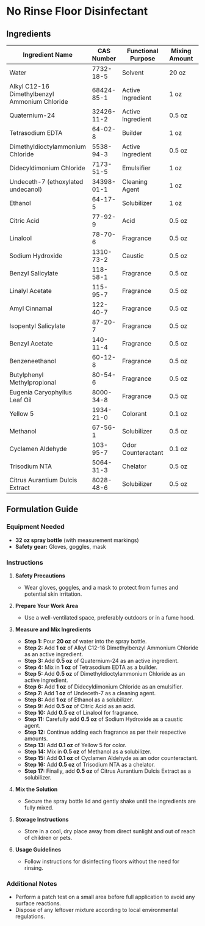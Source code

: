 # No Rinse Floor Disinfectant

## Ingredients

| Ingredient Name                               | CAS Number | Functional Purpose | Mixing Amount | **Supplier** |
| --------------------------------------------- | ---------- | ------------------ | ------------- | ------------ |
| Water                                         | 7732-18-5  | Solvent            | 20 oz         |              |
| Alkyl C12-16 Dimethylbenzyl Ammonium Chloride | 68424-85-1 | Active Ingredient  | 1 oz          |              |
| Quaternium-24                                 | 32426-11-2 | Active Ingredient  | 0.5 oz        |              |
| Tetrasodium EDTA                              | 64-02-8    | Builder            | 1 oz          |              |
| Dimethyldioctylammonium Chloride              | 5538-94-3  | Active Ingredient  | 0.5 oz        |              |
| Didecyldimonium Chloride                      | 7173-51-5  | Emulsifier         | 1 oz          |              |
| Undeceth-7 (ethoxylated undecanol)            | 34398-01-1 | Cleaning Agent     | 1 oz          |              |
| Ethanol                                       | 64-17-5    | Solubilizer        | 1 oz          |              |
| Citric Acid                                   | 77-92-9    | Acid               | 0.5 oz        |              |
| Linalool                                      | 78-70-6    | Fragrance          | 0.5 oz        |              |
| Sodium Hydroxide                              | 1310-73-2  | Caustic            | 0.5 oz        |              |
| Benzyl Salicylate                             | 118-58-1   | Fragrance          | 0.5 oz        |              |
| Linalyl Acetate                               | 115-95-7   | Fragrance          | 0.5 oz        |              |
| Amyl Cinnamal                                 | 122-40-7   | Fragrance          | 0.5 oz        |              |
| Isopentyl Salicylate                          | 87-20-7    | Fragrance          | 0.5 oz        |              |
| Benzyl Acetate                                | 140-11-4   | Fragrance          | 0.5 oz        |              |
| Benzeneethanol                                | 60-12-8    | Fragrance          | 0.5 oz        |              |
| Butylphenyl Methylpropional                   | 80-54-6    | Fragrance          | 0.5 oz        |              |
| Eugenia Caryophyllus Leaf Oil                 | 8000-34-8  | Fragrance          | 0.5 oz        |              |
| Yellow 5                                      | 1934-21-0  | Colorant           | 0.1 oz        |              |
| Methanol                                      | 67-56-1    | Solubilizer        | 0.5 oz        |              |
| Cyclamen Aldehyde                             | 103-95-7   | Odor Counteractant | 0.1 oz        |              |
| Trisodium NTA                                 | 5064-31-3  | Chelator           | 0.5 oz        |              |
| Citrus Aurantium Dulcis Extract               | 8028-48-6  | Solubilizer        | 0.5 oz        |              |

## Formulation Guide

### Equipment Needed

- **32 oz spray bottle** (with measurement markings)
- **Safety gear:** Gloves, goggles, mask

### Instructions

1. **Safety Precautions**

   - Wear gloves, goggles, and a mask to protect from fumes and potential skin irritation.

2. **Prepare Your Work Area**

   - Use a well-ventilated space, preferably outdoors or in a fume hood.

3. **Measure and Mix Ingredients**

   - **Step 1:** Pour **20 oz** of water into the spray bottle.
   - **Step 2:** Add **1 oz** of Alkyl C12-16 Dimethylbenzyl Ammonium Chloride as an active ingredient.
   - **Step 3:** Add **0.5 oz** of Quaternium-24 as an active ingredient.
   - **Step 4:** Mix in **1 oz** of Tetrasodium EDTA as a builder.
   - **Step 5:** Add **0.5 oz** of Dimethyldioctylammonium Chloride as an active ingredient.
   - **Step 6:** Add **1 oz** of Didecyldimonium Chloride as an emulsifier.
   - **Step 7:** Add **1 oz** of Undeceth-7 as a cleaning agent.
   - **Step 8:** Add **1 oz** of Ethanol as a solubilizer.
   - **Step 9:** Add **0.5 oz** of Citric Acid as an acid.
   - **Step 10:** Add **0.5 oz** of Linalool for fragrance.
   - **Step 11:** Carefully add **0.5 oz** of Sodium Hydroxide as a caustic agent.
   - **Step 12:** Continue adding each fragrance as per their respective amounts.
   - **Step 13:** Add **0.1 oz** of Yellow 5 for color.
   - **Step 14:** Mix in **0.5 oz** of Methanol as a solubilizer.
   - **Step 15:** Add **0.1 oz** of Cyclamen Aldehyde as an odor counteractant.
   - **Step 16:** Add **0.5 oz** of Trisodium NTA as a chelator.
   - **Step 17:** Finally, add **0.5 oz** of Citrus Aurantium Dulcis Extract as a solubilizer.

4. **Mix the Solution**

   - Secure the spray bottle lid and gently shake until the ingredients are fully mixed.

5. **Storage Instructions**

   - Store in a cool, dry place away from direct sunlight and out of reach of children or pets.

6. **Usage Guidelines**
   - Follow instructions for disinfecting floors without the need for rinsing.

### Additional Notes

- Perform a patch test on a small area before full application to avoid any surface reactions.
- Dispose of any leftover mixture according to local environmental regulations.
